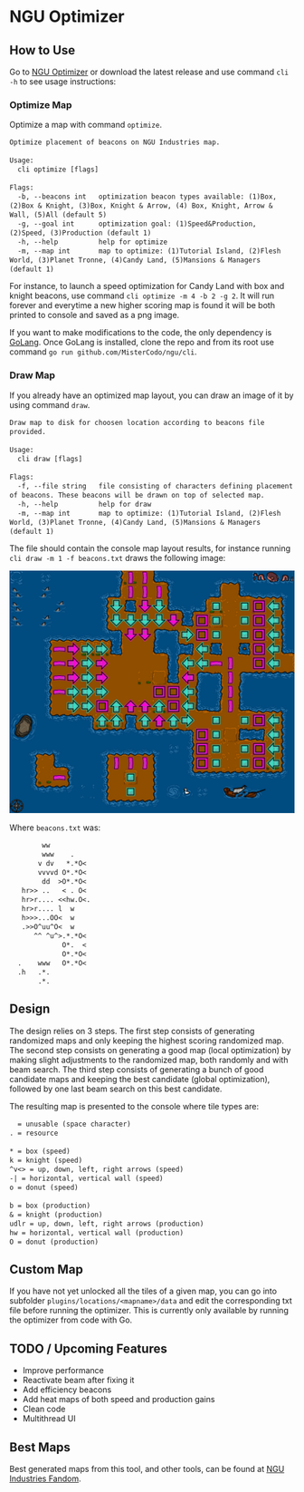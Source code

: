 # NGU Optimizer

## How to Use

Go to [NGU Optimizer](https://mistercodo.github.io/ngu/) or download the latest release and use command `cli -h` to see usage instructions:

### Optimize Map

Optimize a map with command `optimize`.

```ascii
Optimize placement of beacons on NGU Industries map.

Usage:
  cli optimize [flags]

Flags:
  -b, --beacons int   optimization beacon types available: (1)Box, (2)Box & Knight, (3)Box, Knight & Arrow, (4) Box, Knight, Arrow & Wall, (5)All (default 5)
  -g, --goal int      optimization goal: (1)Speed&Production, (2)Speed, (3)Production (default 1)
  -h, --help          help for optimize
  -m, --map int       map to optimize: (1)Tutorial Island, (2)Flesh World, (3)Planet Tronne, (4)Candy Land, (5)Mansions & Managers (default 1)
```

For instance, to launch a speed optimization for Candy Land with box and knight beacons, use command `cli optimize -m 4 -b 2 -g 2`. It will run forever and everytime a new higher scoring map is found it will be both printed to console and saved as a png image.

If you want to make modifications to the code, the only dependency is [GoLang](https://golang.org/). Once GoLang is installed, clone the repo and from its root use command `go run github.com/MisterCodo/ngu/cli`.

### Draw Map

If you already have an optimized map layout, you can draw an image of it by using command `draw`.

```ascii
Draw map to disk for choosen location according to beacons file provided.

Usage:
  cli draw [flags]

Flags:
  -f, --file string   file consisting of characters defining placement of beacons. These beacons will be drawn on top of selected map.        
  -h, --help          help for draw
  -m, --map int       map to optimize: (1)Tutorial Island, (2)Flesh World, (3)Planet Tronne, (4)Candy Land, (5)Mansions & Managers (default 1)
```

The file should contain the console map layout results, for instance running `cli draw -m 1 -f beacons.txt` draws the following image:

![Optimized Map Image](/_images/TutorialIslandSample.png)

Where `beacons.txt` was:

```ascii
        ww
        www    .
       v dv   *.*O<
       vvvvd O*.*O<
        dd  >O*.*O<
   hr>> ..   < . O<
   hr>r.... <<hw.O<.
   hr>r.... l  w
   h>>>...OO<  w
   .>>O^uu^O<  w
      ^^ ^u^>.*.*O<
             O*.  <
             O*.*O<
  .    www   O*.*O<
  .h   .*.
       .*.
```

## Design

The design relies on 3 steps. The first step consists of generating randomized maps and only keeping the highest scoring randomized map. The second step consists on generating a good map (local optimization) by making slight adjustments to the randomized map, both randomly and with beam search. The third step consists of generating a bunch of good candidate maps and keeping the best candidate (global optimization), followed by one last beam search on this best candidate.

The resulting map is presented to the console where tile types are:

```ascii
  = unusable (space character)
. = resource

* = box (speed)
k = knight (speed)
^v<> = up, down, left, right arrows (speed)
-| = horizontal, vertical wall (speed)
o = donut (speed)

b = box (production)
& = knight (production)
udlr = up, down, left, right arrows (production)
hw = horizontal, vertical wall (production)
O = donut (production)
```

## Custom Map

If you have not yet unlocked all the tiles of a given map, you can go into subfolder `plugins/locations/<mapname>/data` and edit the corresponding txt file before running the optimizer. This is currently only available by running the optimizer from code with Go.

## TODO / Upcoming Features

- Improve performance
- Reactivate beam after fixing it
- Add efficiency beacons
- Add heat maps of both speed and production gains
- Clean code
- Multithread UI

## Best Maps

Best generated maps from this tool, and other tools, can be found at [NGU Industries Fandom](https://ngu-industries.fandom.com/wiki/Optimal_beacons_configurations).
